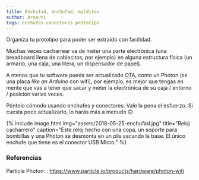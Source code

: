 ```yaml
---
title: Enchufad, enchufad, malditos
author: Arnauti
tags: enchufes conectores prototipo
---
```


Organiza tu prototipo para poder ser extraído con facilidad.

Muchas veces cacharrear va de meter una parte electrónica (una breadboard llena de cablecitos, por ejemplo) en alguna estructura física (un armario, una caja, una litera, un dispensador de papel).

A menos que tu software pueda ser actualizado <acronym title="over the air">OTA</acronym>, como un Photon (es una placa *like an Arduino* con wifi), por ejemplo, es mejor que tengas en mente que vas a tener que sacar y meter la electrónica de su caja / entorno / posición varias veces.

Póntelo cómodo usando enchufes y conectores. Vale la pena el esfuerzo. Si cuesta poco actualizarlo, lo harás más a menudo 🙃


{% include image.html
  img="assets/2018-05-25-enchufad.jpg"
  title="Reloj cacharrero"
  caption="Este reloj hecho con una copa, un soporte para bombillas y una Photon se desmonta en un plis sacando la base. El único enchufe que tiene es el conector USB Micro."
 %}

### Referencias

Particle Photon:
: <https://www.particle.io/products/hardware/photon-wifi>
